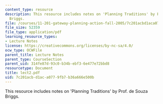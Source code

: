 ```yaml
---
content_type: resource
description: This resource includes notes on 'Planning Traditions' by Prof. de Souza
  Briggs.
file: /courses/11-201-gateway-planning-action-fall-2005/7c201acbd1aca0779fb7b36a666e500b_lect2.pdf
file_size: 52359
file_type: application/pdf
learning_resource_types:
- Lecture Notes
license: https://creativecommons.org/licenses/by-nc-sa/4.0/
ocw_type: OCWFile
parent_title: Lecture Notes
parent_type: CourseSection
parent_uid: 314fe87d-93c0-b34b-ebf3-6e477e72bbd8
resourcetype: Document
title: lect2.pdf
uid: 7c201acb-d1ac-a077-9fb7-b36a666e500b
---
```

This resource includes notes on 'Planning Traditions' by Prof. de Souza Briggs.